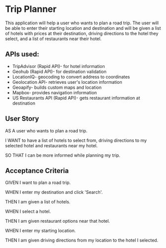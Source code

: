 # Trip Planner

This application will help a user who wants to plan a road trip. The user will be able to enter their starting location and destination and will be given a list of hotels with prices at their destination, driving directions to the hotel they select, and a list of restaurants near their hotel.


## APIs used:

* TripAdvisor (Rapid API)- for hotel information
* Geohub (Rapid API)- for destination validation
* LocationIQ- geocoding to convert address to coordinates
* Geolocation API- retrieves user's location information
* Geoapify- builds custom maps and location
* Mapbox- provides navigation information
* US Restaurants API (Rapid API)- gets restaurant information at destination


## User Story
AS A user who wants to plan a road trip. 

I WANT to have a list of hotels to select from, driving directions to my selected hotel and restaurants near my hotel. 

SO THAT I can be more informed while planning my trip. 


## Acceptance Criteria
GIVEN I want to plan a road trip. 

WHEN I enter my destination and click 'Search'.

THEN I am given a list of hotels. 

WHEN I select a hotel. 

THEN I am given restaurant options near that hotel. 

WHEN I enter my starting location. 

THEN I am given driving directions from my location to the hotel I selected.
